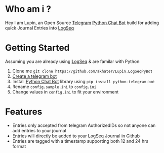 # Who am i ?
Hey I am Lupin, an Open Source [Telegram](https://telegram.org/) [Python Chat Bot](https://github.com/python-telegram-bot/python-telegram-bot) build for adding quick Journal Entries into [LogSeq](https://github.com/logseq/logseq/)


# Getting Started
Assuming you are already using [LogSeq](https://logseq.com) & are familar with Python

1. Clone me `git clone https://github.com/akhater/Lupin.LogSeqPyBot`
1. [Create a telegram bot](https://core.telegram.org/bots#creating-a-new-bot)
1. Install [Python Chat Bot](https://github.com/python-telegram-bot/python-telegram-bot) library using `pip install python-telegram-bot`
1. Rename `config.sample.ini` to `config.ini`
1. Change values  in `config.ini` to fit your environment 

# Features
* Entries only accepted from telegram AuthorizedIDs so not anyone can add entries to your journal
* Entries will directly be added to your LogSeq Journal in Github
* Entries are tagged with a timestamp supporting both 12 and 24 hrs format
